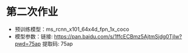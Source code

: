 # 第二次作业
- 预训练模型：ms_rcnn_x101_64x4d_fpn_1x_coco
- 模型参数：链接: https://pan.baidu.com/s/1ffcECBmz5AjtmSjdg0TjIw?pwd=75ap 提取码: 75ap 
